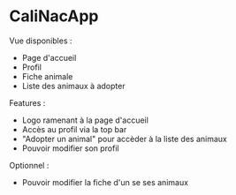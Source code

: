# CaliNacApp

Vue disponibles :
- Page d'accueil
- Profil
- Fiche animale
- Liste des animaux à adopter

Features :
- Logo ramenant à la page d'accueil
- Accès au profil via la top bar
- "Adopter un animal" pour accèder à la liste des animaux
- Pouvoir modifier son profil

Optionnel :
- Pouvoir modifier la fiche d'un se ses animaux